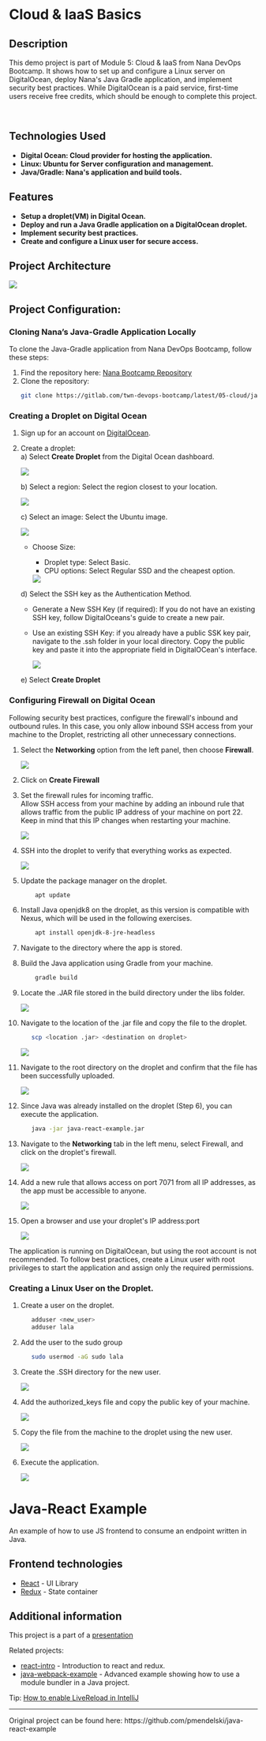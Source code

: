 # Cloud & IaaS Basics

## Description
This demo project is part of Module 5: Cloud & IaaS from Nana DevOps Bootcamp. It shows how to set up and configure a Linux server on DigitalOcean, deploy Nana's Java Gradle application, and implement security best practices.
While DigitalOcean is a paid service, first-time users receive free credits, which should be enough to complete this project.

<br />

## Technologies Used

- <b>Digital Ocean: Cloud provider for hosting the application.</b>
- <b>Linux: Ubuntu for Server configuration and management.</b>
- <b>Java/Gradle: Nana's application and build tools.</b>


## Features

- <b>Setup a droplet(VM) in Digital Ocean.</b>
- <b>Deploy and run a Java Gradle application on a DigitalOcean droplet.</b>
- <b>Implement security best practices.</b>
- <b>Create and configure a Linux user for secure access.</b>

## Project Architecture
<img src="https://github.com/lala-la-flaca/deploy-java-app-digitalocean/blob/main/resources/Img/DigitalOcean_Java_App_Architecture.png"/>

## Project Configuration:
### Cloning Nana’s Java-Gradle Application Locally

To clone the Java-Gradle application from Nana DevOps Bootcamp, follow these steps:

1. Find the repository here: [Nana Bootcamp Repository](https://gitlab.com/twn-devops-bootcamp/latest/05-cloud/java-react-example)
2. Clone the repository:
   ```bash
   git clone https://gitlab.com/twn-devops-bootcamp/latest/05-cloud/java-react-example

### Creating a Droplet on Digital Ocean
1. Sign up for an account on [DigitalOcean](https://www.digitalocean.com).
2. Create a droplet:<br>
   a) Select **Create Droplet** from the Digital Ocean dashboard. <br>

      <img src="https://github.com/lala-la-flaca/deploy-java-app-digitalocean/blob/main/resources/Img/create%20a%20droplet%201.png?raw=true"/>
    
   b) Select a region: Select the region closest to your location.<be>

      <img src="https://github.com/lala-la-flaca/deploy-java-app-digitalocean/blob/main/resources/Img/Droplet%20region.png?raw=true"/>

   c) Select an image: Select the Ubuntu image.<br>

      <img src="https://github.com/lala-la-flaca/deploy-java-app-digitalocean/blob/main/resources/Img/CreatingDropletChooseImage.png?raw=true"/>
     
     - Choose Size: <br>
       * Droplet type: Select Basic.<br>
       * CPU options: Select Regular SSD and the cheapest option.<br>

       <img src="https://github.com/lala-la-flaca/deploy-java-app-digitalocean/blob/main/resources/Img/CreatingDropletCPU.png?raw=true"/>
   
   d) Select the SSH key  as the Authentication Method. <br>
    - Generate a New SSH Key (if required): If you do not have an existing SSH key, follow DigitalOceans's guide to create a new pair.
    - Use an existing SSH Key: if you already have a public SSK key pair, navigate to the .ssh folder in your local directory. Copy the public key and paste it into the appropriate field in DigitalOCean's interface.<br>

      <img src="https://github.com/lala-la-flaca/deploy-java-app-digitalocean/blob/main/resources/Img/DropletSSH.png?raw=true"/>

   e) Select **Create Droplet**

### Configuring Firewall on Digital Ocean
Following security best practices, configure the firewall's inbound and outbound rules. In this case, you only allow inbound SSH access from your machine to the Droplet, restricting all other unnecessary connections.

1. Select the **Networking** option from the left panel, then choose **Firewall**.

   <img src="https://github.com/lala-la-flaca/deploy-java-app-digitalocean/blob/main/resources/Img/SettingUpFirewall.png?raw=true"/>

2. Click on **Create Firewall**
  
3. Set the firewall rules for incoming traffic.<br>
   Allow SSH access from your machine by adding an inbound rule that allows traffic from the public IP address of your machine on port 22. Keep in mind that this IP changes when restarting your machine.

   <img src="https://github.com/lala-la-flaca/deploy-java-app-digitalocean/blob/main/resources/Img/Firewall2.png?raw=true"/>
   
4. SSH into the droplet to verify that everything works as expected.

   <img src="https://github.com/lala-la-flaca/deploy-java-app-digitalocean/blob/main/resources/Img/Access%20to%20Droplet.png?raw=true"/>

   
5. Update the package manager on the droplet.
   ```bash
       apt update
6. Install Java openjdk8 on the droplet, as this version is compatible with Nexus, which will be used in the following exercises.
   ```bash
       apt install openjdk-8-jre-headless
   ```
7. Navigate to the directory where the app is stored.
        
8. Build the Java application using Gradle from your machine.
    
   ```bash
       gradle build
   ```
9. Locate the .JAR file stored in the build directory under the libs folder.

     <img src="https://github.com/lala-la-flaca/deploy-java-app-digitalocean/blob/main/resources/Img/BuildGradle%20and%20get%20jar%20file.png?raw=true"/>

    
10. Navigate to the location of the .jar file and copy the file to the droplet.
    
    ```bash
       scp <location .jar> <destination on droplet>
    ```
    <img src="https://github.com/lala-la-flaca/deploy-java-app-digitalocean/blob/main/resources/Img/Transfering%20jar%20file%20to%20droplet.png?raw=true"/>
    
11. Navigate to the root directory on the droplet and confirm that the file has been successfully uploaded.
    
    <img src="https://github.com/lala-la-flaca/deploy-java-app-digitalocean/blob/main/resources/Img/JarFile%20available%20on%20%20Droplet.png?raw=true"/>
    
12. Since Java was already installed on the droplet (Step 6), you can execute the application.
    ```bash
       java -jar java-react-example.jar
    ```
    
    
13. Navigate to the **Networking** tab in the left menu, select Firewall, and click on the droplet's firewall.
    
    <img src="https://github.com/lala-la-flaca/deploy-java-app-digitalocean/blob/main/resources/Img/SettingUpFirewall.png?raw=true"/>
    
14. Add a new rule that allows access on port 7071 from all IP addresses, as the app must be accessible to anyone.
    
    <img src="https://github.com/lala-la-flaca/deploy-java-app-digitalocean/blob/main/resources/Img/Allowing%20access%20to%20port%207071.png?raw=true"/>
    
15. Open a browser and use your droplet's IP address:port
    
    <img src="https://github.com/lala-la-flaca/deploy-java-app-digitalocean/blob/main/resources/Img/ApplicationRunningOnDropletPort.PNG?raw=true"/>


The application is running on DigitalOcean, but using the root account is not recommended. To follow best practices, create a Linux user with root privileges to start the application and assign only the  required permissions.

### Creating a Linux User on the Droplet.
1. Create a user on the droplet.
   ```bash
      adduser <new_user>
      adduser lala
    ```
2. Add the user to the sudo group
    ```bash
       sudo usermod -aG sudo lala
    ```
3. Create the .SSH directory for the new user.

   <img src="https://github.com/lala-la-flaca/deploy-java-app-digitalocean/blob/main/resources/Img/CreatingSSHDirectoryNewUser.png?raw=true"/>
   
4. Add the authorized_keys file and copy the public key of your machine.

   <img src="https://github.com/lala-la-flaca/deploy-java-app-digitalocean/blob/main/resources/Img/SSHpublicKey.png?raw=true"/>
   
5. Copy the file from the machine to the droplet  using the new user.

   <img src="https://github.com/lala-la-flaca/deploy-java-app-digitalocean/blob/main/resources/Img/Copying%20the%20file%20to%20new%20user.png?raw=true"/>
   
6. Execute the application.

    <img src="https://github.com/lala-la-flaca/deploy-java-app-digitalocean/blob/main/resources/Img/RunningAppfromNewUser.png?raw=true"/>

    
   



    
 
     
  
























# Java-React Example

An example of how to use JS frontend to consume an endpoint written in Java.

## Frontend technologies

- [React](https://facebook.github.io/react/) - UI Library
- [Redux](http://redux.js.org/) - State container

## Additional information
 This project is a part of a [presentation](https://docs.google.com/presentation/d/1-yZhsM43cyWWDVn6EUtK_wc39FAv-19_jwsKXlTe2o8/edit?usp=sharing)

Related projects:

- [react-intro](https://github.com/mendlik/react-intro) - Introduction to react and redux.
- [java-webpack-example](https://github.com/mendlik/java-webpack-example) - Advanced example showing how to use a module bundler in  a Java project.

Tip: [How to enable LiveReload in IntelliJ](http://stackoverflow.com/a/35895848/2284884)

<hr/>
Original project can be found here: https://github.com/pmendelski/java-react-example 
